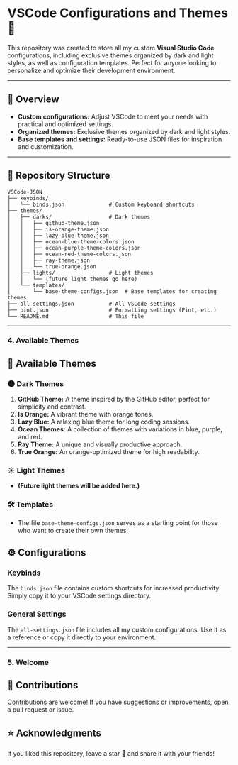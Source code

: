 # VSCode Configurations and Themes 🎨

This repository was created to store all my custom **Visual Studio Code** configurations, including exclusive themes organized by dark and light styles, as well as configuration templates. Perfect for anyone looking to personalize and optimize their development environment.

---

## 🌟 Overview

- **Custom configurations:** Adjust VSCode to meet your needs with practical and optimized settings.
- **Organized themes:** Exclusive themes organized by dark and light styles.
- **Base templates and settings:** Ready-to-use JSON files for inspiration and customization.

---

## 📁 Repository Structure

```plaintext
VSCode-JSON
├── keybinds/
│   └── binds.json              # Custom keyboard shortcuts
├── themes/
│   ├── darks/                  # Dark themes
│   │   ├── github-theme.json
│   │   ├── is-orange-theme.json
│   │   ├── lazy-blue-theme.json
│   │   ├── ocean-blue-theme-colors.json
│   │   ├── ocean-purple-theme-colors.json
│   │   ├── ocean-red-theme-colors.json
│   │   ├── ray-theme.json
│   │   └── true-orange.json
│   ├── lights/                 # Light themes
│   │   └── (future light themes go here)
│   └── templates/
│       └── base-theme-configs.json  # Base templates for creating themes
├── all-settings.json           # All VSCode settings
├── pint.json                   # Formatting settings (Pint, etc.)
└── README.md                   # This file
```

---

### **4. Available Themes**

## 🎨 Available Themes

### 🌑 Dark Themes
1. **GitHub Theme:** A theme inspired by the GitHub editor, perfect for simplicity and contrast.
2. **Is Orange:** A vibrant theme with orange tones.
3. **Lazy Blue:** A relaxing blue theme for long coding sessions.
4. **Ocean Themes:** A collection of themes with variations in blue, purple, and red.
5. **Ray Theme:** A unique and visually productive approach.
6. **True Orange:** An orange-optimized theme for high readability.

### ☀️ Light Themes
- **(Future light themes will be added here.)**

### 🛠️ Templates
- The file `base-theme-configs.json` serves as a starting point for those who want to create their own themes.

## ⚙️ Configurations

### Keybinds
The `binds.json` file contains custom shortcuts for increased productivity. Simply copy it to your VSCode settings directory.

### General Settings
The `all-settings.json` file includes all my custom configurations. Use it as a reference or copy it directly to your environment.

---

### **5. Welcome**

## 🤝 Contributions

Contributions are welcome! If you have suggestions or improvements, open a pull request or issue.

## ⭐ Acknowledgments

If you liked this repository, leave a star 🌟 and share it with your friends!


